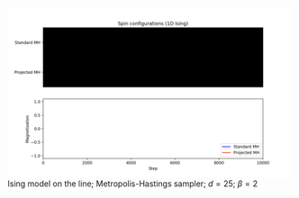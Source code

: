 ![Markov chain assignment problem](ising_config_with_magnetization.gif)
Ising model on the line; Metropolis-Hastings sampler; $d=25$; $\beta=2$